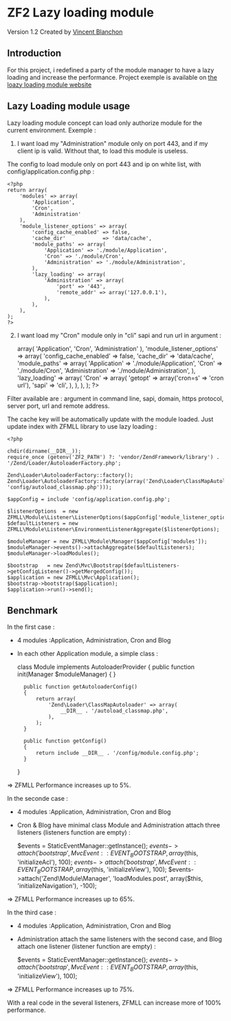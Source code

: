 ZF2 Lazy loading module
==============

Version 1.2 Created by [Vincent Blanchon](http://developpeur-zend-framework.fr/)

Introduction
------------

For this project, i redefined a party of the module manager to have a lazy loading and increase the performance.
Project exemple is available on [the loazy loading module website](http://lazy-loading.zend-framework-2.fr/)

Lazy Loading module usage
------------

Lazy loading module concept can load only authorize module for the current environment.
Exemple :

1) I want load my "Administration" module only on port 443, and if my client ip is valid.
Without that, to load this module is useless.

The config to load module only on port 443 and ip on white list, with config/application.config.php :

    <?php 
    return array(
        'modules' => array(
            'Application',
            'Cron',
            'Administration'
        ),
        'module_listener_options' => array( 
            'config_cache_enabled' => false,
            'cache_dir'            => 'data/cache',
            'module_paths' => array(
                'Application' => './module/Application',
                'Cron' => './module/Cron',
                'Administration' => './module/Administration',
            ),
            'lazy_loading' => array(
                'Administration' => array(
                    'port' => '443',
                    'remote_addr' => array('127.0.0.1'),
                ),
            ),
        ),
    );
    ?>

2) I want load my "Cron" module only in "cli" sapi and run url in argument :

    <?php 
    return array(
        'modules' => array(
            'Application',
            'Cron',
            'Administration'
        ),
        'module_listener_options' => array( 
            'config_cache_enabled' => false,
            'cache_dir'            => 'data/cache',
            'module_paths' => array(
                'Application' => './module/Application',
                'Cron' => './module/Cron',
                'Administration' => './module/Administration',
            ),
            'lazy_loading' => array(
                'Cron' => array(
                    'getopt' => array('cron=s' => 'cron url'),
                    'sapi' => 'cli',
                ),
            ),
        ),
    );
    ?>

Filter available are : argument in command line, sapi, domain, https protocol, server port, url and remote address.

The cache key will be automatically update with the module loaded.
Just update index with ZFMLL library to use lazy loading :

    <?php

    chdir(dirname(__DIR__));
    require_once (getenv('ZF2_PATH') ?: 'vendor/ZendFramework/library') . '/Zend/Loader/AutoloaderFactory.php';

    Zend\Loader\AutoloaderFactory::factory();
    Zend\Loader\AutoloaderFactory::factory(array('Zend\Loader\ClassMapAutoloader'=>array(include 'config/autoload_classmap.php')));

    $appConfig = include 'config/application.config.php';

    $listenerOptions  = new ZFMLL\Module\Listener\ListenerOptions($appConfig['module_listener_options']);
    $defaultListeners = new ZFMLL\Module\Listener\EnvironmentListenerAggregate($listenerOptions);

    $moduleManager = new ZFMLL\Module\Manager($appConfig['modules']);
    $moduleManager->events()->attachAggregate($defaultListeners);
    $moduleManager->loadModules();

    $bootstrap   = new Zend\Mvc\Bootstrap($defaultListeners->getConfigListener()->getMergedConfig());
    $application = new ZFMLL\Mvc\Application();
    $bootstrap->bootstrap($application);
    $application->run()->send();

Benchmark
------------

In the first case :

- 4 modules :Application, Administration, Cron and Blog
- In each other Application module, a simple class :

    class Module implements AutoloaderProvider
    {
        public function init(Manager $moduleManager)
        {
        }

        public function getAutoloaderConfig()
        {
            return array(
                'Zend\Loader\ClassMapAutoloader' => array(
                    __DIR__ . '/autoload_classmap.php',
                ),
            );
        }

        public function getConfig()
        {
            return include __DIR__ . '/config/module.config.php';
        }
    }

=> ZFMLL Performance increases up to 5%.

In the seconde case :

- 4 modules :Application, Administration, Cron and Blog
- Cron & Blog have minimal class Module and Administration attach three listeners (listeners function are empty) :

    $events = StaticEventManager::getInstance();
    $events->attach('bootstrap', MvcEvent::EVENT_BOOTSTRAP, array($this, 'initializeAcl'), 100);
    $events->attach('bootstrap', MvcEvent::EVENT_BOOTSTRAP, array($this, 'initializeView'), 100);
    $events->attach('Zend\Module\Manager', 'loadModules.post', array($this, 'initializeNavigation'), -100);

=> ZFMLL Performance increases up to 65%.

In the third case :

- 4 modules :Application, Administration, Cron and Blog
- Administration attach the same listeners with the second case, and Blog attach one listener (listener function are empty) :

    $events = StaticEventManager::getInstance();
    $events->attach('bootstrap', MvcEvent::EVENT_BOOTSTRAP, array($this, 'initializeView'), 100);

=> ZFMLL Performance increases up to 75%.

With a real code in the several listeners, ZFMLL can increase more of 100% performance.